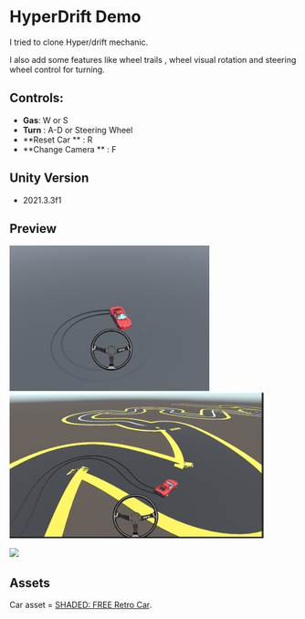# HyperDrift Demo
I tried to clone Hyper/drift mechanic.

I also add some features like wheel trails , wheel visual rotation  and steering wheel control for turning. 


## Controls:
- **Gas**: W or S
- **Turn** : A-D or Steering Wheel
- **Reset Car ** : R 
- **Change Camera ** : F



## Unity Version
- 2021.3.3f1


## Preview

<p >
  <img src="Media/HyperDrift1.png" width="350" >
  <img src="Media/HyperDrift2.png" height="255">
</p>

<img src="Media/Drift.gif" width="800">

## Assets

Car asset = [SHADED: FREE Retro Car](https://assetstore.unity.com/packages/3d/vehicles/land/shaded-free-retro-car-179873).

